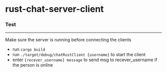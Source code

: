 # rust-chat-server-client

### Test
***
Make sure the server is running before connecting the clients
- run `cargo build`
- run `./target/debug/chatRustClient {username}` to start the client
- enter `{recever_username} message` to send msg to recever_username if the person is online
